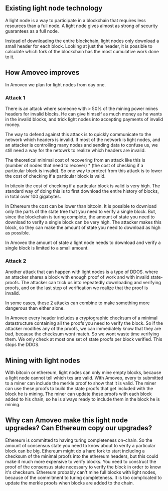 ## Existing light node technology

A light node is a way to participate in a blockchain that requires less resources than a full node. A light node gives almost as strong of security guarantees as a full node.

Instead of downloading the entire blockchain, light nodes only download a small header for each block. Looking at just the header, it is possible to calculate which fork of the blockchain has the most cumulative work done to it.

## How Amoveo improves

In Amoveo we plan for light nodes from day one.

### Attack 1

There is an attack where someone with > 50% of the mining power mines headers for invalid blocks. He can give himself as much money as he wants in the invalid blocks, and trick light nodes into accepting payments of invalid money.

The way to defend against this attack is to quickly communicate to the network which headers is invalid. If most of the network is light nodes, and an attacker is controlling many nodes and sending data to confuse us, we still need a way for the netowrk to realize which headers are invalid.

The theoretical minimal cost of recovering from an attack like this is (number of nodes that need to recover) * (the cost of checking if a particular block is invalid).
So one way to protect from this attack is to lower the cost of checking if a particular block is valid.

In bitcoin the cost of checking if a particular block is valid is very high. The standard way of doing this is to first download the entire history of blocks, in total over 100 gigabytes.

In Ethereum the cost can be lower than bitcoin. It is possible to download only the parts of the state tree that you need to verify a single block.
But, since the blockchain is turing complete, the amount of state you need to download to verify a single block can be very high. The attacker makes this block, so they can make the amount of state you need to download as high as possible.

In Amoveo the amount of state a light node needs to download and verify a single block is limited to a small amount.

### Attack 2

Another attack that can happen with light nodes is a type of DDOS.
where an attacker shares a block with enough proof of work and with invalid state-proofs. The attacker can trick us into repeatedly downloading and verifying proofs, and on the last step of verification we realize that the proof is invalid.

In some cases, these 2 attacks can combine to make something more dangerous than either alone.

In Amoveo every header includes a cryptographic checksum of a minimal datastructure containing all the proofs you need to verify the block. So if the attacker modifies any of the proofs, we can immediately know that they are bad, because the checksum wont match. So we wont waste time verifying them.
We only check at most one set of state proofs per block verified.
This stops the DDOS.

## Mining with light nodes

With bitcoin or ethereum, light nodes can only mine empty blocks, because a light node cannot tell which txs are valid.
With Amoveo, every tx submitted to a miner can include the merkle proof to show that it is valid.
The miner can use these proofs to build the state proofs that get included with the block he is mining.
The miner can update these proofs with each block added to his chain, so he is always ready to include them in the block he is mining.

## Why can Amoveo make this light node upgrades? Can Ethereum copy our upgrades?

Ethereum is committed to having turing completeness on-chain. So the amount of consensus state you need to know about to verify a particular block can be big.
Ethereum might do a hard fork to start including a checksum of the minimal proofs into the ethereum headers, but this could make it much more expensive to verify blocks. You need to construct the proof of the consensus state necessary to verify the block in order to know it's checksum. 
Ethereum probably can't mine full blocks with light nodes, because of the commitment to turing completeness. It is too complicated to update the merkle proofs when blocks are added to the chain.
